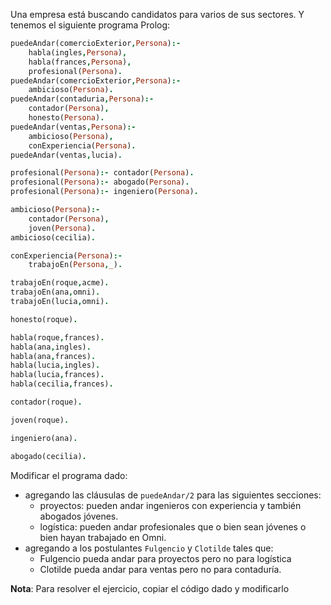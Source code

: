 Una empresa está buscando candidatos para varios de sus sectores. Y tenemos el siguiente programa Prolog:

```prolog
puedeAndar(comercioExterior,Persona):- 
	habla(ingles,Persona),
	habla(frances,Persona), 
	profesional(Persona).
puedeAndar(comercioExterior,Persona):- 
	ambicioso(Persona).
puedeAndar(contaduria,Persona):-
	contador(Persona),
	honesto(Persona).
puedeAndar(ventas,Persona):- 
	ambicioso(Persona),
	conExperiencia(Persona).
puedeAndar(ventas,lucia).

profesional(Persona):- contador(Persona).
profesional(Persona):- abogado(Persona).
profesional(Persona):- ingeniero(Persona).

ambicioso(Persona):-
	contador(Persona), 
 	joven(Persona).
ambicioso(cecilia).

conExperiencia(Persona):- 
	trabajoEn(Persona,_).

trabajoEn(roque,acme).
trabajoEn(ana,omni).
trabajoEn(lucia,omni).

honesto(roque).

habla(roque,frances).
habla(ana,ingles).
habla(ana,frances).
habla(lucia,ingles).
habla(lucia,frances).
habla(cecilia,frances).

contador(roque).

joven(roque).

ingeniero(ana).

abogado(cecilia).
```

Modificar el programa dado:

* agregando las cláusulas de `puedeAndar/2` para las siguientes secciones:
  * proyectos: pueden andar ingenieros con experiencia y también abogados jóvenes.
  * logística: pueden andar profesionales que o bien sean jóvenes o bien hayan trabajado en Omni.
* agregando a los postulantes `Fulgencio` y `Clotilde` tales que:
  * Fulgencio pueda andar para proyectos pero no para logística
  * Clotilde pueda andar para ventas pero no para contaduría.

**Nota**: Para resolver el ejercicio, copiar el código dado y modificarlo 

